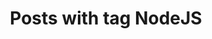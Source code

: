 ---
layout: tag
title: Posts with tag NodeJS
tag: nodejs
permalink: /tags/nodejs/
sitemap: false
---
